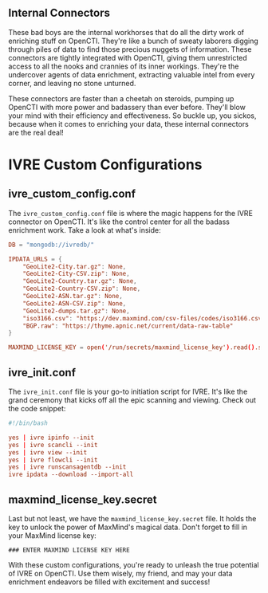## Internal Connectors

These bad boys are the internal workhorses that do all the dirty work of enriching stuff on OpenCTI. They're like a bunch of sweaty laborers digging through piles of data to find those precious nuggets of information. These connectors are tightly integrated with OpenCTI, giving them unrestricted access to all the nooks and crannies of its inner workings. They're the undercover agents of data enrichment, extracting valuable intel from every corner, and leaving no stone unturned. 

These connectors are faster than a cheetah on steroids, pumping up OpenCTI with more power and badassery than ever before. They'll blow your mind with their efficiency and effectiveness. So buckle up, you sickos, because when it comes to enriching your data, these internal connectors are the real deal!


# IVRE Custom Configurations

## ivre_custom_config.conf

The `ivre_custom_config.conf` file is where the magic happens for the IVRE connector on OpenCTI. It's like the control center for all the badass enrichment work. Take a look at what's inside:

```conf
DB = "mongodb://ivredb/"

IPDATA_URLS = {
    "GeoLite2-City.tar.gz": None,
    "GeoLite2-City-CSV.zip": None,
    "GeoLite2-Country.tar.gz": None,
    "GeoLite2-Country-CSV.zip": None,
    "GeoLite2-ASN.tar.gz": None,
    "GeoLite2-ASN-CSV.zip": None,
    "GeoLite2-dumps.tar.gz": None,
    "iso3166.csv": "https://dev.maxmind.com/csv-files/codes/iso3166.csv",
    "BGP.raw": "https://thyme.apnic.net/current/data-raw-table"
}

MAXMIND_LICENSE_KEY = open('/run/secrets/maxmind_license_key').read().strip()

```

## ivre_init.conf

The `ivre_init.conf` file is your go-to initiation script for IVRE. It's like the grand ceremony that kicks off all the epic scanning and viewing. Check out the code snippet:

```conf 
#!/bin/bash

yes | ivre ipinfo --init
yes | ivre scancli --init
yes | ivre view --init
yes | ivre flowcli --init
yes | ivre runscansagentdb --init
ivre ipdata --download --import-all

```


## maxmind_license_key.secret

Last but not least, we have the `maxmind_license_key.secret` file. It holds the key to unlock the power of MaxMind's magical data. Don't forget to fill in your MaxMind license key:

```
### ENTER MAXMIND LICENSE KEY HERE
```


With these custom configurations, you're ready to unleash the true potential of IVRE on OpenCTI. Use them wisely, my friend, and may your data enrichment endeavors be filled with excitement and success!
